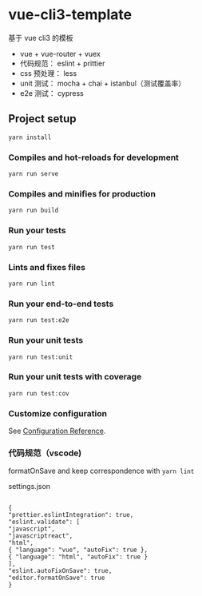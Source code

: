 # vue-cli3-template

基于 vue cli3 的模板

- vue + vue-router + vuex
- 代码规范： eslint + prittier
- css 预处理： less
- unit 测试： mocha + chai + istanbul（测试覆盖率）
- e2e 测试： cypress

## Project setup

```
yarn install
```

### Compiles and hot-reloads for development

```
yarn run serve
```

### Compiles and minifies for production

```
yarn run build
```

### Run your tests

```
yarn run test
```

### Lints and fixes files

```
yarn run lint
```

### Run your end-to-end tests

```
yarn run test:e2e
```

### Run your unit tests

```
yarn run test:unit
```

### Run your unit tests with coverage

```
yarn run test:cov
```

### Customize configuration

See [Configuration Reference](https://cli.vuejs.org/config/).

### 代码规范（vscode)

formatOnSave and keep correspondence with `yarn lint`

settings.json

```

{
"prettier.eslintIntegration": true,
"eslint.validate": [
"javascript",
"javascriptreact",
"html",
{ "language": "vue", "autoFix": true },
{ "language": "html", "autoFix": true }
],
"eslint.autoFixOnSave": true,
"editor.formatOnSave": true
}

```

```

```
